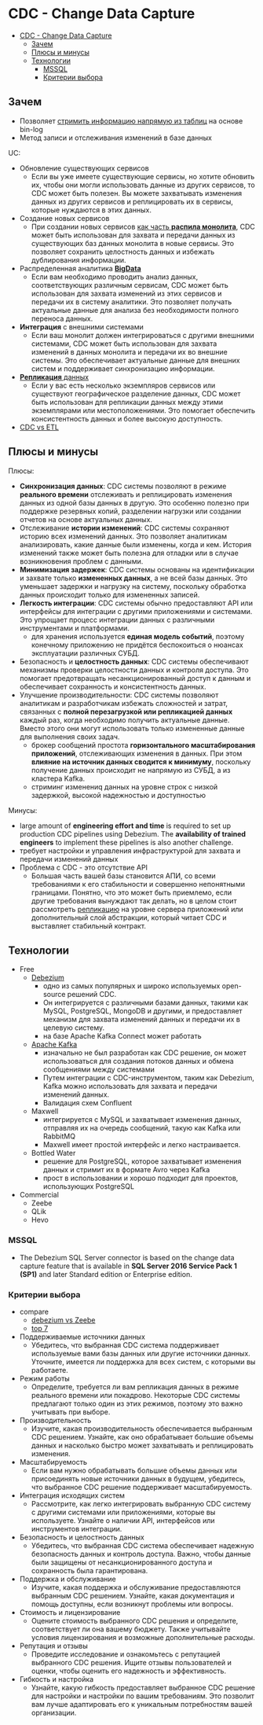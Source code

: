 # CDC - Change Data Capture

- [CDC - Change Data Capture](#cdc---change-data-capture)
  - [Зачем](#зачем)
  - [Плюсы и минусы](#плюсы-и-минусы)
  - [Технологии](#технологии)
    - [MSSQL](#mssql)
    - [Критерии выбора](#критерии-выбора)

## Зачем

- Позволяет [стримить информацию напрямую из таблиц](https://habr.com/ru/companies/vk/articles/519354/) на основе bin-log
- Метод записи и отслеживания изменений в базе данных

UC:

- Обновление существующих сервисов
  - Если вы уже имеете существующие сервисы, но хотите обновить их, чтобы они могли использовать данные из других сервисов, то CDC может быть полезен. Вы можете захватывать изменения данных из других сервисов и реплицировать их в сервисы, которые нуждаются в этих данных.
- Создание новых сервисов
  - При создании новых сервисов [как часть __распила монолита__](../pattern/refactoring/monolit2msa.md), CDC может быть использован для захвата и передачи данных из существующих баз данных монолита в новые сервисы. Это позволяет сохранить целостность данных и избежать дублирования информации.
- Распределенная аналитика [__BigData__](../style/bigdata.md)
   - Если вам необходимо проводить анализ данных, соответствующих различным сервисам, CDC может быть использован для захвата изменений из этих сервисов и передачи их в систему аналитики. Это позволяет получать актуальные данные для анализа без необходимости полного переноса данных.
- __Интеграция__ с внешними системами
  - Если ваш монолит должен интегрироваться с другими внешними системами, CDC может быть использован для захвата изменений в данных монолита и передачи их во внешние системы. Это обеспечивает актуальные данные для внешних систем и поддерживает синхронизацию информации.
- [__Репликация__ данных](../pattern/sync.data.md)
  - Если у вас есть несколько экземпляров сервисов или существуют географическое разделение данных, CDC может быть использован для репликации данных между этими экземплярами или местоположениями. Это помогает обеспечить консистентность данных и более высокую доступность.
- [CDC vs ETL](../pattern/sync.data.md)

## Плюсы и минусы

Плюсы:

- __Синхронизация данных__: CDC системы позволяют в режиме __реального времени__ отслеживать и реплицировать изменения данных из одной базы данных в другую. Это особенно полезно при поддержке резервных копий, разделении нагрузки или создании отчетов на основе актуальных данных.
- Отслеживание __истории изменений__: CDC системы сохраняют историю всех изменений данных. Это позволяет аналитикам анализировать, какие данные были изменены, когда и кем. История изменений также может быть полезна для отладки или в случае возникновения проблем с данными.
- __Минимизация задержек__: CDC системы основаны на идентификации и захвате только __измененных данных__, а не всей базы данных. Это уменьшает задержки и нагрузку на систему, поскольку обработка данных происходит только для измененных записей.
- __Легкость интеграции__: CDC системы обычно предоставляют API или интерфейсы для интеграции с другими приложениями и системами. Это упрощает процесс интеграции данных с различными инструментами и платформами.
  - для хранения используется __единая модель событий__, поэтому конечному приложению не придётся беспокоиться о нюансах эксплуатации различных СУБД.
- Безопасность и __целостность данных__: CDC системы обеспечивают механизмы проверки целостности данных и контроля доступа. Это помогает предотвращать несанкционированный доступ к данным и обеспечивает сохранность и консистентность данных.
- Улучшение производительности: CDC системы позволяют аналитикам и разработчикам избежать сложностей и затрат, связанных с __полной перезагрузкой или репликацией данных__ каждый раз, когда необходимо получить актуальные данные. Вместо этого они могут использовать только измененные данные для выполнения своих задач.
  - брокер сообщений простота __горизонтального масштабирования приложений__, отслеживающих изменения в данных. При этом __влияние на источник данных сводится к минимуму__, поскольку получение данных происходит не напрямую из СУБД, а из кластера Kafka.
  - стриминг изменениq данных на уровне строк с низкой задержкой, высокой надежностью и доступностью

Минусы:

- large amount of __engineering effort and time__ is required to set up production CDC pipelines using Debezium. The __availability of trained engineers__ to implement these pipelines is also another challenge.
- требует настройки и управления инфраструктурой для захвата и передачи изменений данных
- Проблема с CDC - это отсутствие API
  - Большая часть вашей базы становится АПИ, со всеми требованиями к его стабильности и совершенно непонятными границами. Понятно, что это может быть приемлемо, если другие требования вынуждают так делать, но в целом стоит рассмотреть [репликацию](../pattern/sync.data.md) на уровне сервера приложений или дополнительный слой абстракции, который читает CDC и выставляет стабильный контракт.

## Технологии

- Free
  - [Debezium](../../technology/cdc/debezium.md)
    - одно из самых популярных и широко используемых open-source решений CDC.
    - Он интегрируется с различными базами данных, такими как MySQL, PostgreSQL, MongoDB и другими, и предоставляет механизм для захвата изменений данных и передачи их в целевую систему.
    - на базе Apache Kafka Connect может работать
  - [Apache Kafka](../../technology/middleware/messagebus/kafka.md)
    - изначально не был разработан как CDC решение, он может использоваться для создания потоков данных и обмена сообщениями между системами
    - Путем интеграции с CDC-инструментом, таким как Debezium, Kafka можно использовать для захвата и передачи изменений данных.
    - Валидация схем Confluent
  - Maxwell
    - интегрируется с MySQL и захватывает изменения данных, отправляя их на очередь сообщений, такую как Kafka или RabbitMQ
    - Maxwell имеет простой интерфейс и легко настраивается.
  - Bottled Water
    - решение для PostgreSQL, которое захватывает изменения данных и стримит их в формате Avro через Kafka
    - прост в использовании и хорошо подходит для проектов, использующих PostgreSQL
- Commercial
  - Zeebe
  - QLik
  - Hevo

### MSSQL

- The Debezium SQL Server connector is based on the change data capture feature that is available in __SQL Server 2016 Service Pack 1 (SP1)__ and later Standard edition or Enterprise edition.

### Критерии выбора

- compare
  - [debezium vs Zeebe](https://habr.com/ru/companies/raiffeisenbank/articles/594117/)
  - [top 7](https://hevodata.com/learn/7-best-cdc-tools/)
- Поддерживаемые источники данных
  - Убедитесь, что выбранная CDC система поддерживает используемые вами базы данных или другие источники данных. Уточните, имеется ли поддержка для всех систем, с которыми вы работаете.
- Режим работы
  - Определите, требуется ли вам репликация данных в режиме реального времени или покадрово. Некоторые CDC системы предлагают только один из этих режимов, поэтому это важно учитывать при выборе.
- Производительность
  - Изучите, какая производительность обеспечивается выбранным CDC решением. Узнайте, как оно обрабатывает большие объемы данных и насколько быстро может захватывать и реплицировать изменения.
- Масштабируемость
  - Если вам нужно обрабатывать большие объемы данных или присоединять новые источники данных в будущем, убедитесь, что выбранное CDC решение поддерживает масштабируемость.
- Интеграция исходящих систем
  - Рассмотрите, как легко интегрировать выбранную CDC систему с другими системами или приложениями, которые вы используете. Узнайте о наличии API, интерфейсов или инструментов интеграции.
- Безопасность и целостность данных
  - Убедитесь, что выбранная CDC система обеспечивает надежную безопасность данных и контроль доступа. Важно, чтобы данные были защищены от несанкционированного доступа и сохранность была гарантирована.
- Поддержка и обслуживание
  - Изучите, какая поддержка и обслуживание предоставляются выбранным CDC решением. Узнайте, какая документация и помощь доступны, если возникнут проблемы или вопросы.
- Стоимость и лицензирование  
  - Оцените стоимость выбранного CDC решения и определите, соответствует ли она вашему бюджету. Также учитывайте условия лицензирования и возможные дополнительные расходы.
- Репутация и отзывы
  - Проведите исследование и ознакомьтесь с репутацией выбранного CDC решения. Ищите отзывы пользователей и оценки, чтобы оценить его надежность и эффективность.
- Гибкость и настройка
  - Узнайте, какую гибкость предоставляет выбранное CDC решение для настройки и настройки по вашим требованиям. Это позволит вам лучше адаптировать его к уникальным потребностям вашей организации.
